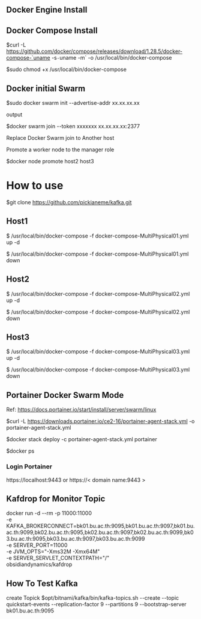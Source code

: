 ## Docker Engine Install 
## Docker Compose Install
$curl -L https://github.com/docker/compose/releases/download/1.28.5/docker-compose-`uname -s`-`uname -m` -o /usr/local/bin/docker-compose

$sudo chmod +x /usr/local/bin/docker-compose

## Docker initial Swarm

$sudo docker swarm init --advertise-addr xx.xx.xx.xx

output

$docker swarm join --token xxxxxxx xx.xx.xx.xx:2377

Replace Docker Swarm join to Another host

Promote a worker node to the manager role

$docker node promote host2 host3

# How to use 
$git clone https://github.com/pickianeme/kafka.git

## Host1

$ /usr/local/bin/docker-compose -f docker-compose-MultiPhysical01.yml up -d

$ /usr/local/bin/docker-compose -f docker-compose-MultiPhysical01.yml down

## Host2

$ /usr/local/bin/docker-compose -f docker-compose-MultiPhysical02.yml up -d

$ /usr/local/bin/docker-compose -f docker-compose-MultiPhysical02.yml down

## Host3

$ /usr/local/bin/docker-compose -f docker-compose-MultiPhysical03.yml up -d

$ /usr/local/bin/docker-compose -f docker-compose-MultiPhysical03.yml down

## Portainer Docker Swarm Mode
Ref: https://docs.portainer.io/start/install/server/swarm/linux

$curl -L https://downloads.portainer.io/ce2-16/portainer-agent-stack.yml -o portainer-agent-stack.yml

$docker stack deploy -c portainer-agent-stack.yml portainer

$docker ps
### Login Portainer
https://localhost:9443  or https://< domain name:9443 >

## Kafdrop for Monitor Topic
docker run -d --rm -p 11000:11000 \
-e KAFKA_BROKERCONNECT=bk01.bu.ac.th:9095,bk01.bu.ac.th:9097,bk01.bu.ac.th:9099,bk02.bu.ac.th:9095,bk02.bu.ac.th:9097,bk02.bu.ac.th:9099,bk03.bu.ac.th:9095,bk03.bu.ac.th:9097,bk03.bu.ac.th:9099 \
-e SERVER_PORT=11000 \
-e JVM_OPTS="-Xms32M -Xmx64M" \
-e SERVER_SERVLET_CONTEXTPATH="/" \
obsidiandynamics/kafdrop

## How To Test Kafka
create Topick 
$opt/bitnami/kafka/bin/kafka-topics.sh --create --topic quickstart-events --replication-factor 9 --partitions 9 --bootstrap-server bk01.bu.ac.th:9095

